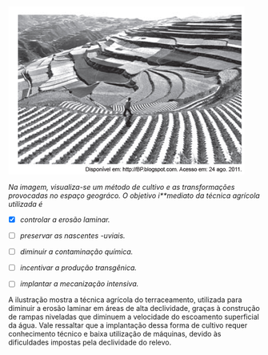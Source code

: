 

![](ac47bf70-4115-e047-0c75-e5678d2f19d7.png)

*Na imagem, visualiza-se um método de cultivo e as transformações provocadas no espaço geográco. O objetivo i**mediato da técnica agrícola utilizada é*



- [x] *controlar a erosão laminar.*
- [ ] *preservar as nascentes -uviais.*
- [ ] *diminuir a contaminação química.*
- [ ] *incentivar a produção transgênica.*
- [ ] *implantar a mecanização intensiva.*


A ilustração mostra a técnica agrícola do terraceamento, utilizada para diminuir a erosão laminar em áreas de alta declividade, graças à construção de rampas niveladas que diminuem a velocidade do escoamento superficial da água. Vale ressaltar que a implantação dessa forma de cultivo requer conhecimento técnico e baixa utilização de máquinas, devido às dificuldades impostas pela declividade do relevo.
